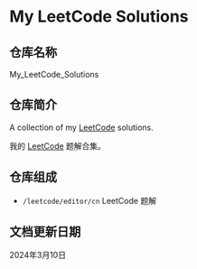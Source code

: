 # My LeetCode Solutions

## 仓库名称

My_LeetCode_Solutions

## 仓库简介

A collection of my [LeetCode](https://leetcode.cn) solutions.

我的 [LeetCode](https://leetcode.cn) 题解合集。

## 仓库组成

* `/leetcode/editor/cn`
LeetCode 题解

## 文档更新日期

2024年3月10日